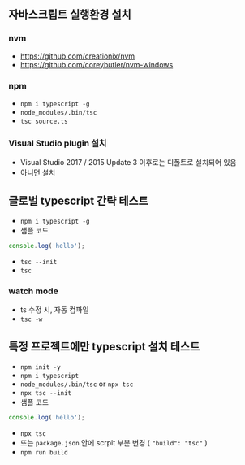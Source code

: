 ## 자바스크립트 실행환경 설치

### nvm
- https://github.com/creationix/nvm
- https://github.com/coreybutler/nvm-windows

### npm
- `npm i typescript -g`
- `node_modules/.bin/tsc`
- `tsc source.ts`

### Visual Studio plugin 설치
- Visual Studio 2017 / 2015 Update 3 이후로는 디폴트로 설치되어 있음
- 아니면 설치

## 글로벌 typescript 간략 테스트
- `npm i typescript -g`
- 샘플 코드
```js
console.log('hello');
```
- `tsc --init`
- `tsc`

### watch mode
- ts 수정 시, 자동 컴파일
- `tsc -w`


## 특정 프로젝트에만 typescript 설치 테스트
- `npm init -y`
- `npm i typescript`
- `node_modules/.bin/tsc` or `npx tsc`
- `npx tsc --init`
- 샘플 코드
```js
console.log('hello');
```
- `npx tsc`
- 또는 `package.json` 안에 scrpit 부분 변경 ( `"build": "tsc"` )
- `npm run build`

